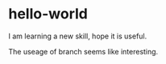 # hello-world
I am learning a new skill, hope it is useful.

The useage of branch seems like interesting.
